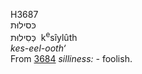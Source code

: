<body>
  <p>H3687<br>  כּסילוּת  <br> כְּסִילוּת  ‎  k<sup>e</sup>sı̂ylûth  <br><i>kes-eel-ooth‘ </i><br>From <a href="h3684.htm">3684</a>  <i>silliness: - </i>foolish.<br></p>
 </body>